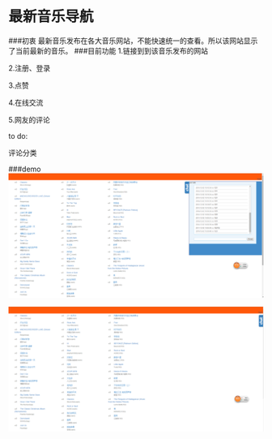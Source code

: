 最新音乐导航
=================

###初衷
最新音乐发布在各大音乐网站，不能快速统一的查看。所以该网站显示了当前最新的音乐。
###目前功能
1.链接到到该音乐发布的网站

2.注册、登录

3.点赞

4.在线交流

5.网友的评论

to do:

评论分类

###demo
![](https://github.com/garydai/music_web/raw/master/music_web1.png)

  
![](https://github.com/garydai/music_web/raw/master/music_web2.png)
